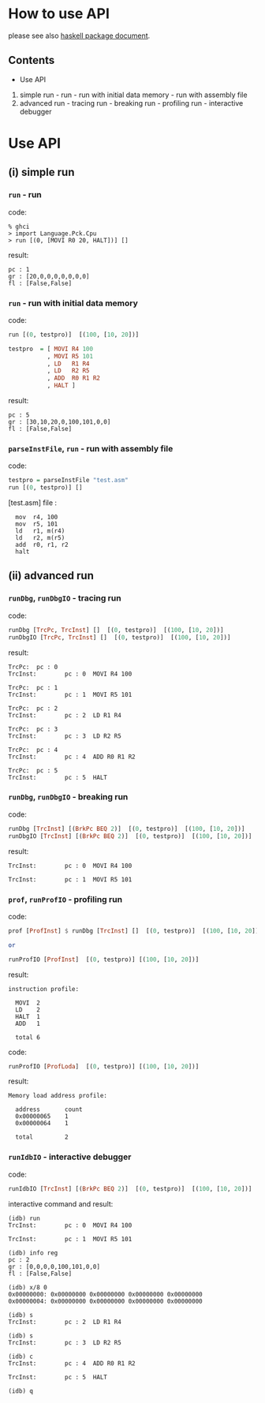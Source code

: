 How to use API
==============

please see also [haskell package document](https://hackage.haskell.org/package/processor-creative-kit).


Contents
--------
  - Use API
   1. simple run
     - run
     - run with initial data memory
     - run with assembly file
   2. advanced run
     - tracing run
     - breaking run
     - profiling run
     - interactive debugger


Use API
=======

(i) simple run
---------------------

### `run` - run
code:

~~~~ {.haskell}
% ghci
> import Language.Pck.Cpu
> run [(0, [MOVI R0 20, HALT])] []
~~~~

result:
```
pc : 1
gr : [20,0,0,0,0,0,0,0]
fl : [False,False]
```

### `run` - run with initial data memory

code:
```haskell
run [(0, testpro)]  [(100, [10, 20])]

testpro  = [ MOVI R4 100
           , MOVI R5 101
           , LD   R1 R4
           , LD   R2 R5
           , ADD  R0 R1 R2
           , HALT ]
```

result:
```
pc : 5
gr : [30,10,20,0,100,101,0,0]
fl : [False,False]
```


### `parseInstFile`, `run` - run with assembly file

code:
```haskell
testpro = parseInstFile "test.asm"
run [(0, testpro)] []
```

[test.asm] file :
```
  mov  r4, 100
  mov  r5, 101
  ld   r1, m(r4)
  ld   r2, m(r5)
  add  r0, r1, r2
  halt
```


(ii) advanced run
---------------------

### `runDbg`, `runDbgIO` - tracing run

code:
```haskell
runDbg [TrcPc, TrcInst] []  [(0, testpro)]  [(100, [10, 20])]
runDbgIO [TrcPc, TrcInst] []  [(0, testpro)]  [(100, [10, 20])]
```

result:
```
TrcPc:  pc : 0
TrcInst:        pc : 0  MOVI R4 100

TrcPc:  pc : 1
TrcInst:        pc : 1  MOVI R5 101

TrcPc:  pc : 2
TrcInst:        pc : 2  LD R1 R4

TrcPc:  pc : 3
TrcInst:        pc : 3  LD R2 R5

TrcPc:  pc : 4
TrcInst:        pc : 4  ADD R0 R1 R2

TrcPc:  pc : 5
TrcInst:        pc : 5  HALT
```





### `runDbg`, `runDbgIO` - breaking run

code:
```haskell
runDbg [TrcInst] [(BrkPc BEQ 2)]  [(0, testpro)]  [(100, [10, 20])]
runDbgIO [TrcInst] [(BrkPc BEQ 2)]  [(0, testpro)]  [(100, [10, 20])]
```

result:
```
TrcInst:        pc : 0  MOVI R4 100

TrcInst:        pc : 1  MOVI R5 101
```



### `prof`, `runProfIO` - profiling run

code:
```haskell
prof [ProfInst] $ runDbg [TrcInst] []  [(0, testpro)]  [(100, [10, 20])]

or

runProfIO [ProfInst]  [(0, testpro)] [(100, [10, 20])]
```

result:
```
instruction profile:

  MOVI  2
  LD    2
  HALT  1
  ADD   1

  total 6
```

code:
```haskell
runProfIO [ProfLoda]  [(0, testpro)] [(100, [10, 20])]
```

result:
```
Memory load address profile:

  address       count
  0x00000065    1
  0x00000064    1

  total         2
```



### `runIdbIO` - interactive debugger

code:
```haskell
runIdbIO [TrcInst] [(BrkPc BEQ 2)]  [(0, testpro)]  [(100, [10, 20])]
```

interactive command and result:
```
(idb) run
TrcInst:        pc : 0  MOVI R4 100

TrcInst:        pc : 1  MOVI R5 101

(idb) info reg
pc : 2
gr : [0,0,0,0,100,101,0,0]
fl : [False,False]

(idb) x/8 0
0x00000000: 0x00000000 0x00000000 0x00000000 0x00000000
0x00000004: 0x00000000 0x00000000 0x00000000 0x00000000

(idb) s
TrcInst:        pc : 2  LD R1 R4

(idb) s
TrcInst:        pc : 3  LD R2 R5

(idb) c
TrcInst:        pc : 4  ADD R0 R1 R2

TrcInst:        pc : 5  HALT

(idb) q
```

